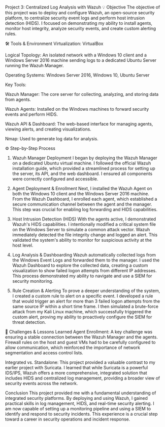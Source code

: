 Project 3: Centralized Log Analysis with Wazuh
💡 Objective
The objective of this project was to deploy and configure Wazuh, an open-source security platform, to centralize security event logs and perform host intrusion detection (HIDS). I focused on demonstrating my ability to install agents, monitor host integrity, analyze security events, and create custom alerting rules.

🛠️ Tools & Environment
Virtualization: VirtualBox

Logical Topology: An isolated network with a Windows 10 client and a Windows Server 2016 machine sending logs to a dedicated Ubuntu Server running the Wazuh Manager.

Operating Systems: Windows Server 2016, Windows 10, Ubuntu Server

Key Tools:

Wazuh Manager: The core server for collecting, analyzing, and storing data from agents.

Wazuh Agents: Installed on the Windows machines to forward security events and perform HIDS.

Wazuh API & Dashboard: The web-based interface for managing agents, viewing alerts, and creating visualizations.

Nmap: Used to generate log data for analysis.

⚙️ Step-by-Step Process
1. Wazuh Manager Deployment
I began by deploying the Wazuh Manager on a dedicated Ubuntu virtual machine. I followed the official Wazuh installation guide, which provided a streamlined process for setting up the server, its API, and the web dashboard. I ensured all components were correctly configured and accessible.

2. Agent Deployment & Enrollment
Next, I installed the Wazuh Agent on both the Windows 10 client and the Windows Server 2016 machine. From the Wazuh Dashboard, I enrolled each agent, which established a secure communication channel between the agent and the manager. This step was crucial for enabling log forwarding and HIDS capabilities.

3. Host Intrusion Detection (HIDS)
With the agents active, I demonstrated Wazuh's HIDS capabilities. I intentionally modified a critical system file on the Windows Server to simulate a common attack vector. Wazuh immediately detected the file integrity change and logged an alert. This validated the system's ability to monitor for suspicious activity at the host level.

4. Log Analysis & Dashboarding
Wazuh automatically collected logs from the Windows Event Logs and forwarded them to the manager. I used the Wazuh Dashboard to explore the collected data, creating a custom visualization to show failed logon attempts from different IP addresses. This process demonstrated my ability to navigate and use a SIEM for security monitoring.

5. Rule Creation & Alerting
To prove a deeper understanding of the system, I created a custom rule to alert on a specific event. I developed a rule that would trigger an alert for more than 3 failed logon attempts from the same source IP within a short time frame. I then simulated a brute-force attack from my Kali Linux machine, which successfully triggered the custom alert, proving my ability to proactively configure the SIEM for threat detection.

🧠 Challenges & Lessons Learned
Agent Enrollment: A key challenge was ensuring a stable connection between the Wazuh Manager and the agents. Firewall rules on the host and guest VMs had to be carefully configured to allow communication, which reinforced the importance of network segmentation and access control lists.

Integrated vs. Standalone: This project provided a valuable contrast to my earlier project with Suricata. I learned that while Suricata is a powerful IDS/IPS, Wazuh offers a more comprehensive, integrated solution that includes HIDS and centralized log management, providing a broader view of security events across the network.

Conclusion
This project provided me with a fundamental understanding of integrated security platforms. By deploying and using Wazuh, I gained practical skills in log management, HIDS, and real-time security alerting. I am now capable of setting up a monitoring pipeline and using a SIEM to identify and respond to security incidents. This experience is a crucial step toward a career in security operations and incident response.

